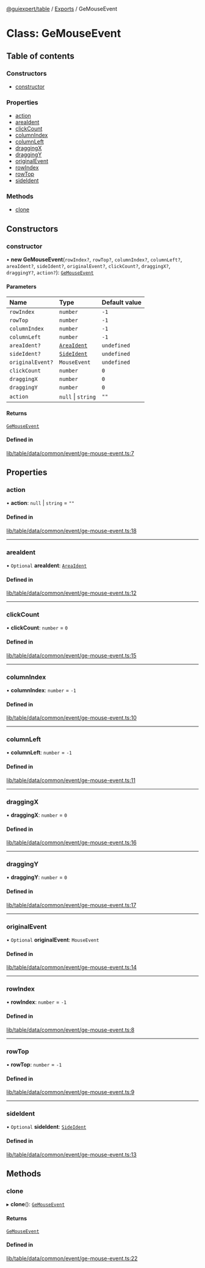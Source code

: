 [@guiexpert/table](../README.md) / [Exports](../modules.md) / GeMouseEvent

# Class: GeMouseEvent

## Table of contents

### Constructors

- [constructor](GeMouseEvent.md#constructor)

### Properties

- [action](GeMouseEvent.md#action)
- [areaIdent](GeMouseEvent.md#areaident)
- [clickCount](GeMouseEvent.md#clickcount)
- [columnIndex](GeMouseEvent.md#columnindex)
- [columnLeft](GeMouseEvent.md#columnleft)
- [draggingX](GeMouseEvent.md#draggingx)
- [draggingY](GeMouseEvent.md#draggingy)
- [originalEvent](GeMouseEvent.md#originalevent)
- [rowIndex](GeMouseEvent.md#rowindex)
- [rowTop](GeMouseEvent.md#rowtop)
- [sideIdent](GeMouseEvent.md#sideident)

### Methods

- [clone](GeMouseEvent.md#clone)

## Constructors

### constructor

• **new GeMouseEvent**(`rowIndex?`, `rowTop?`, `columnIndex?`, `columnLeft?`, `areaIdent?`, `sideIdent?`, `originalEvent?`, `clickCount?`, `draggingX?`, `draggingY?`, `action?`): [`GeMouseEvent`](GeMouseEvent.md)

#### Parameters

| Name | Type | Default value |
| :------ | :------ | :------ |
| `rowIndex` | `number` | `-1` |
| `rowTop` | `number` | `-1` |
| `columnIndex` | `number` | `-1` |
| `columnLeft` | `number` | `-1` |
| `areaIdent?` | [`AreaIdent`](../modules.md#areaident) | `undefined` |
| `sideIdent?` | [`SideIdent`](../modules.md#sideident) | `undefined` |
| `originalEvent?` | `MouseEvent` | `undefined` |
| `clickCount` | `number` | `0` |
| `draggingX` | `number` | `0` |
| `draggingY` | `number` | `0` |
| `action` | ``null`` \| `string` | `""` |

#### Returns

[`GeMouseEvent`](GeMouseEvent.md)

#### Defined in

[lib/table/data/common/event/ge-mouse-event.ts:7](https://github.com/guiexperttable/ge-table/blob/a7cb25d/libs/table/src/lib/table/data/common/event/ge-mouse-event.ts#L7)

## Properties

### action

• **action**: ``null`` \| `string` = `""`

#### Defined in

[lib/table/data/common/event/ge-mouse-event.ts:18](https://github.com/guiexperttable/ge-table/blob/a7cb25d/libs/table/src/lib/table/data/common/event/ge-mouse-event.ts#L18)

___

### areaIdent

• `Optional` **areaIdent**: [`AreaIdent`](../modules.md#areaident)

#### Defined in

[lib/table/data/common/event/ge-mouse-event.ts:12](https://github.com/guiexperttable/ge-table/blob/a7cb25d/libs/table/src/lib/table/data/common/event/ge-mouse-event.ts#L12)

___

### clickCount

• **clickCount**: `number` = `0`

#### Defined in

[lib/table/data/common/event/ge-mouse-event.ts:15](https://github.com/guiexperttable/ge-table/blob/a7cb25d/libs/table/src/lib/table/data/common/event/ge-mouse-event.ts#L15)

___

### columnIndex

• **columnIndex**: `number` = `-1`

#### Defined in

[lib/table/data/common/event/ge-mouse-event.ts:10](https://github.com/guiexperttable/ge-table/blob/a7cb25d/libs/table/src/lib/table/data/common/event/ge-mouse-event.ts#L10)

___

### columnLeft

• **columnLeft**: `number` = `-1`

#### Defined in

[lib/table/data/common/event/ge-mouse-event.ts:11](https://github.com/guiexperttable/ge-table/blob/a7cb25d/libs/table/src/lib/table/data/common/event/ge-mouse-event.ts#L11)

___

### draggingX

• **draggingX**: `number` = `0`

#### Defined in

[lib/table/data/common/event/ge-mouse-event.ts:16](https://github.com/guiexperttable/ge-table/blob/a7cb25d/libs/table/src/lib/table/data/common/event/ge-mouse-event.ts#L16)

___

### draggingY

• **draggingY**: `number` = `0`

#### Defined in

[lib/table/data/common/event/ge-mouse-event.ts:17](https://github.com/guiexperttable/ge-table/blob/a7cb25d/libs/table/src/lib/table/data/common/event/ge-mouse-event.ts#L17)

___

### originalEvent

• `Optional` **originalEvent**: `MouseEvent`

#### Defined in

[lib/table/data/common/event/ge-mouse-event.ts:14](https://github.com/guiexperttable/ge-table/blob/a7cb25d/libs/table/src/lib/table/data/common/event/ge-mouse-event.ts#L14)

___

### rowIndex

• **rowIndex**: `number` = `-1`

#### Defined in

[lib/table/data/common/event/ge-mouse-event.ts:8](https://github.com/guiexperttable/ge-table/blob/a7cb25d/libs/table/src/lib/table/data/common/event/ge-mouse-event.ts#L8)

___

### rowTop

• **rowTop**: `number` = `-1`

#### Defined in

[lib/table/data/common/event/ge-mouse-event.ts:9](https://github.com/guiexperttable/ge-table/blob/a7cb25d/libs/table/src/lib/table/data/common/event/ge-mouse-event.ts#L9)

___

### sideIdent

• `Optional` **sideIdent**: [`SideIdent`](../modules.md#sideident)

#### Defined in

[lib/table/data/common/event/ge-mouse-event.ts:13](https://github.com/guiexperttable/ge-table/blob/a7cb25d/libs/table/src/lib/table/data/common/event/ge-mouse-event.ts#L13)

## Methods

### clone

▸ **clone**(): [`GeMouseEvent`](GeMouseEvent.md)

#### Returns

[`GeMouseEvent`](GeMouseEvent.md)

#### Defined in

[lib/table/data/common/event/ge-mouse-event.ts:22](https://github.com/guiexperttable/ge-table/blob/a7cb25d/libs/table/src/lib/table/data/common/event/ge-mouse-event.ts#L22)
